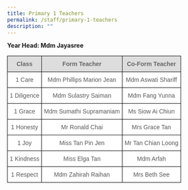 ```yaml
---
title: Primary 1 Teachers
permalink: /staff/primary-1-teachers
description: ""
---
```

**Year Head: Mdm Jayasree**

<style type="text/css">
.tg  {border-collapse:collapse;border-spacing:0;}
.tg td{border-color:black;border-style:solid;border-width:1px;font-family:Arial, sans-serif;font-size:14px;
  overflow:hidden;padding:10px 5px;word-break:normal;}
.tg th{border-color:black;border-style:solid;border-width:1px;font-family:Arial, sans-serif;font-size:14px;
  font-weight:normal;overflow:hidden;padding:10px 5px;word-break:normal;}
.tg .tg-imuo{background-color:#FFF;color:#58595B;text-align:center;vertical-align:top}
.tg .tg-feqv{background-color:#DDD;color:#666;font-weight:bold;text-align:center;vertical-align:middle}
.tg .tg-a6j4{background-color:#FFF;color:#58595B;text-align:center;vertical-align:middle}
</style>
<table class="tg">
<tbody>
  <tr>
    <td class="tg-feqv"><span style="color:#666;background-color:#DDD">Class</span></td>
    <td class="tg-feqv"><span style="color:#666;background-color:#DDD">Form Teacher</span></td>
    <td class="tg-feqv"><span style="color:#666;background-color:#DDD">Co-Form Teacher</span></td>
  </tr>
  <tr>
    <td class="tg-imuo">1 Care</td>
    <td class="tg-imuo">Mdm Phillips Marion Jean</td>
    <td class="tg-a6j4">Mdm Aswati Shariff<br></td>
  </tr>
  <tr>
    <td class="tg-imuo">1 Diligence</td>
    <td class="tg-imuo">Mdm Sulastry Saiman</td>
    <td class="tg-a6j4">Mdm Fang Yunna<br></td>
  </tr>
  <tr>
    <td class="tg-imuo">1 Grace</td>
    <td class="tg-imuo">Mdm Sumathi Supramaniam</td>
    <td class="tg-a6j4">Ms Siow Ai Chiun</td>
  </tr>
  <tr>
    <td class="tg-imuo">1 Honesty</td>
    <td class="tg-imuo">Mr Ronald Chai</td>
    <td class="tg-imuo"><span style="background-color:initial">Mrs Grace Tan</span></td>
  </tr>
  <tr>
    <td class="tg-imuo">1 Joy</td>
    <td class="tg-imuo">Miss Tan Pin Jen<br></td>
    <td class="tg-a6j4">Mr Tan Chian Loong</td>
  </tr>
  <tr>
    <td class="tg-imuo">1 Kindness</td>
    <td class="tg-imuo">Miss Elga Tan</td>
    <td class="tg-a6j4">Mdm Arfah</td>
  </tr>
  <tr>
    <td class="tg-a6j4">1 Respect </td>
    <td class="tg-a6j4"> Mdm Zahirah Raihan</td>
    <td class="tg-a6j4">Mrs Beth See</td>
  </tr>
</tbody>
</table>
